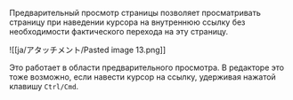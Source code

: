 Предварительный просмотр страницы позволяет просматривать страницу при наведении курсора на внутреннюю ссылку без необходимости фактического перехода на эту страницу.

![[ja/アタッチメント/Pasted image 13.png]]

Это работает в области предварительного просмотра. В редакторе это тоже возможно, если навести курсор на ссылку, удерживая нажатой клавишу `Ctrl/Cmd`.